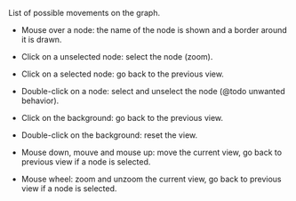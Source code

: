 List of possible movements on the graph.

- Mouse over a node: the name of the node is shown and a border around it is drawn.
- Click on a unselected node: select the node (zoom).
- Click on a selected node: go back to the previous view.
- Double-click on a node: select and unselect the node (@todo unwanted behavior).

- Click on the background: go back to the previous view.
- Double-click on the background: reset the view.

- Mouse down, mouve and mouse up: move the current view, go back to previous view if a node is selected.
- Mouse wheel: zoom and unzoom the current view, go back to previous view if a node is selected.
